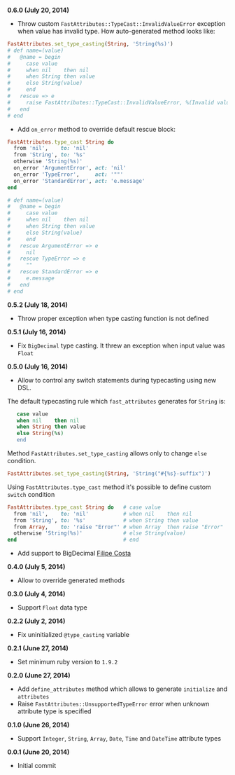 **0.6.0 (July 20, 2014)**
* Throw custom `FastAttributes::TypeCast::InvalidValueError` exception when value has invalid type.
How auto-generated method looks like:
```ruby
FastAttributes.set_type_casting(String, 'String(%s)')
# def name=(value)
#   @name = begin
#     case value
#     when nil    then nil
#     when String then value
#     else String(value)
#     end
#   rescue => e
#     raise FastAttributes::TypeCast::InvalidValueError, %(Invalid value "#{value}" for attribute "name" of type "String")
#   end
# end
```

* Add `on_error` method to override default rescue block:
```ruby
FastAttributes.type_cast String do
  from 'nil', 	 to: 'nil'
  from 'String', to: '%s'
  otherwise 'String(%s)'
  on_error 'ArgumentError', act: 'nil'
  on_error 'TypeError',     act: '""'
  on_error 'StandardError', act: 'e.message'
end

# def name=(value)
#   @name = begin
#     case value
#     when nil    then nil
#     when String then value
#     else String(value)
#     end
#   rescue ArgumentError => e
#     nil
#   rescue TypeError => e
#     ""
#   rescue StandardError => e
#     e.message
#   end
# end
```

**0.5.2 (July 18, 2014)**
* Throw proper exception when type casting function is not defined

**0.5.1 (July 16, 2014)**
* Fix `BigDecimal` type casting. It threw an exception when input value was `Float`  

**0.5.0 (July 16, 2014)**
* Allow to control any switch statements during typecasting using new DSL.

The default typecasting rule which `fast_attributes` generates for `String` is:
```ruby
   case value
   when nil    then nil
   when String then value
   else String(%s)
   end
```
Method `FastAttributes.set_type_casting` allows only to change `else` condition.
```ruby
FastAttributes.set_type_casting(String, 'String("#{%s}-suffix")')
```

Using `FastAttributes.type_cast` method it's possible to define custom `switch` condition
```ruby
FastAttributes.type_cast String do   # case value
  from 'nil', 	 to: 'nil'           # when nil    then nil
  from 'String', to: '%s'            # when String then value
  from Array,    to: 'raise "Error"' # when Array  then raise "Error"
  otherwise 'String(%s)'             # else String(value)
end                                  # end
```

* Add support to BigDecimal [Filipe Costa](https://github.com/applift/fast_attributes/pull/2)

**0.4.0 (July 5, 2014)**
* Allow to override generated methods

**0.3.0 (July 4, 2014)**
* Support `Float` data type

**0.2.2 (July 2, 2014)**
* Fix uninitialized `@type_casting` variable

**0.2.1 (June 27, 2014)**
* Set minimum ruby version to `1.9.2`

**0.2.0 (June 27, 2014)**
* Add `define_attributes` method which allows to generate `initialize` and `attributes`
* Raise `FastAttributes::UnsupportedTypeError` error when unknown attribute type is specified

**0.1.0 (June 26, 2014)**
* Support `Integer`, `String`, `Array`, `Date`, `Time` and `DateTime` attribute types

**0.0.1 (June 20, 2014)**
* Initial commit
